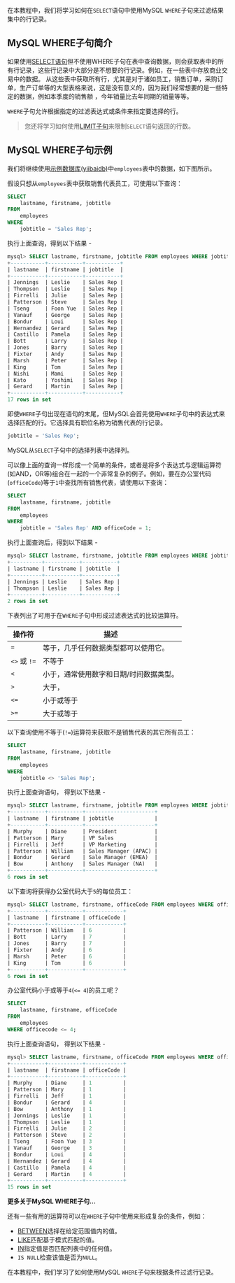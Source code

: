 在本教程中，我们将学习如何在`SELECT`语句中使用MySQL `WHERE`子句来过滤结果集中的行记录。

## MySQL WHERE子句简介

如果使用[SELECT语句](http://www.yiibai.com/mysql/select-statement-query-data.html)但不使用WHERE子句在表中查询数据，则会获取表中的所有行记录，这些行记录中大部分是不想要的行记录。例如，在一些表中存放商业交易中的数据。 从这些表中获取所有行，尤其是对于诸如员工，销售订单，采购订单，生产订单等的大型表格来说，这是没有意义的，因为我们经常想要的是一些特定的数据，例如本季度的销售额 ，今年销量比去年同期的销量等等。

`WHERE`子句允许根据指定的过滤表达式或条件来指定要选择的行。

> 您还将学习如何使用[LIMIT子句](http://www.yiibai.com/mysql/limit.html)来限制`SELECT`语句返回的行数。

## MySQL WHERE子句示例

我们将继续使用[示例数据库(yiibaidb)](http://www.yiibai.com/mysql/sample-database.html)中`employees`表中的数据，如下图所示。

假设只想从`employees`表中获取销售代表员工，可使用以下查询：

```sql
SELECT 
    lastname, firstname, jobtitle
FROM
    employees
WHERE
    jobtitle = 'Sales Rep';
```

执行上面查询，得到以下结果 -

```sql
mysql> SELECT lastname, firstname, jobtitle FROM employees WHERE jobtitle = 'Sales Rep';
+-----------+-----------+-----------+
| lastname  | firstname | jobtitle  |
+-----------+-----------+-----------+
| Jennings  | Leslie    | Sales Rep |
| Thompson  | Leslie    | Sales Rep |
| Firrelli  | Julie     | Sales Rep |
| Patterson | Steve     | Sales Rep |
| Tseng     | Foon Yue  | Sales Rep |
| Vanauf    | George    | Sales Rep |
| Bondur    | Loui      | Sales Rep |
| Hernandez | Gerard    | Sales Rep |
| Castillo  | Pamela    | Sales Rep |
| Bott      | Larry     | Sales Rep |
| Jones     | Barry     | Sales Rep |
| Fixter    | Andy      | Sales Rep |
| Marsh     | Peter     | Sales Rep |
| King      | Tom       | Sales Rep |
| Nishi     | Mami      | Sales Rep |
| Kato      | Yoshimi   | Sales Rep |
| Gerard    | Martin    | Sales Rep |
+-----------+-----------+-----------+
17 rows in set
```

即使`WHERE`子句出现在语句的末尾，但MySQL会首先使用`WHERE`子句中的表达式来选择匹配的行。它选择具有职位名称为销售代表的行记录。

```sql
jobtitle = 'Sales Rep';
```

MySQL从`SELECT`子句中的选择列表中选择列。

可以像上面的查询一样形成一个简单的条件，或者是将多个表达式与逻辑运算符(如AND，OR等)组合在一起的一个非常复杂的例子。例如，要在办公室代码(`officeCode`)等于`1`中查找所有销售代表，请使用以下查询：

```sql
SELECT 
    lastname, firstname, jobtitle
FROM
    employees
WHERE
    jobtitle = 'Sales Rep' AND officeCode = 1;
```

执行上面查询后，得到以下结果 -

```sql
mysql> SELECT lastname, firstname, jobtitle FROM employees WHERE jobtitle = 'Sales Rep' AND officeCode = 1;
+----------+-----------+-----------+
| lastname | firstname | jobtitle  |
+----------+-----------+-----------+
| Jennings | Leslie    | Sales Rep |
| Thompson | Leslie    | Sales Rep |
+----------+-----------+-----------+
2 rows in set
```

下表列出了可用于在`WHERE`子句中形成过滤表达式的比较运算符。

| 操作符       | 描述                                    |
| ------------ | --------------------------------------- |
| `=`          | 等于，几乎任何数据类型都可以使用它。    |
| `<>` 或 `!=` | 不等于                                  |
| `<`          | 小于，通常使用数字和日期/时间数据类型。 |
| `>`          | 大于，                                  |
| `<=`         | 小于或等于                              |
| `>=`         | 大于或等于                              |

以下查询使用不等于(`!=`)运算符来获取不是销售代表的其它所有员工：

```sql
SELECT 
    lastname, firstname, jobtitle
FROM
    employees
WHERE
    jobtitle <> 'Sales Rep';
```

执行上面查询语句， 得到以下结果 -

```sql
mysql> SELECT lastname, firstname, jobtitle FROM employees WHERE jobtitle <> 'Sales Rep';
+-----------+-----------+----------------------+
| lastname  | firstname | jobtitle             |
+-----------+-----------+----------------------+
| Murphy    | Diane     | President            |
| Patterson | Mary      | VP Sales             |
| Firrelli  | Jeff      | VP Marketing         |
| Patterson | William   | Sales Manager (APAC) |
| Bondur    | Gerard    | Sale Manager (EMEA)  |
| Bow       | Anthony   | Sales Manager (NA)   |
+-----------+-----------+----------------------+
6 rows in set
```

以下查询将获得办公室代码大于`5`的每位员工：

```sql
mysql> SELECT lastname, firstname, officeCode FROM employees WHERE officecode > 5;
+-----------+-----------+------------+
| lastname  | firstname | officeCode |
+-----------+-----------+------------+
| Patterson | William   | 6          |
| Bott      | Larry     | 7          |
| Jones     | Barry     | 7          |
| Fixter    | Andy      | 6          |
| Marsh     | Peter     | 6          |
| King      | Tom       | 6          |
+-----------+-----------+------------+
6 rows in set
```

办公室代码小于或等于`4`(`<= 4`)的员工呢？

```sql
SELECT 
    lastname, firstname, officeCode
FROM
    employees
WHERE officecode <= 4;
```

执行上面查询语句， 得到以下结果 -

```sql
mysql> SELECT lastname, firstname, officeCode FROM employees WHERE officecode <= 4;
+-----------+-----------+------------+
| lastname  | firstname | officeCode |
+-----------+-----------+------------+
| Murphy    | Diane     | 1          |
| Patterson | Mary      | 1          |
| Firrelli  | Jeff      | 1          |
| Bondur    | Gerard    | 4          |
| Bow       | Anthony   | 1          |
| Jennings  | Leslie    | 1          |
| Thompson  | Leslie    | 1          |
| Firrelli  | Julie     | 2          |
| Patterson | Steve     | 2          |
| Tseng     | Foon Yue  | 3          |
| Vanauf    | George    | 3          |
| Bondur    | Loui      | 4          |
| Hernandez | Gerard    | 4          |
| Castillo  | Pamela    | 4          |
| Gerard    | Martin    | 4          |
+-----------+-----------+------------+
15 rows in set
```

**更多关于MySQL WHERE子句…**

还有一些有用的运算符可以在`WHERE`子句中使用来形成复杂的条件，例如：

- [BETWEEN](http://www.yiibai.com/mysql/between.html)选择在给定范围值内的值。
- [LIKE](http://www.yiibai.com/mysql/like.html)匹配基于模式匹配的值。
- [IN](http://www.yiibai.com/sql-in.html)指定值是否匹配列表中的任何值。
- `IS NULL`检查该值是否为`NULL`。

在本教程中，我们学习了如何使用MySQL `WHERE`子句来根据条件过滤行记录。